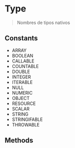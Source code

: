 
                                                                                                                                            
    
# Type


> Nombres de tipos nativos
>
> 




## Constants
- ARRAY
- BOOLEAN
- CALLABLE
- COUNTABLE
- DOUBLE
- INTEGER
- ITERABLE
- NULL
- NUMERIC
- OBJECT
- RESOURCE
- SCALAR
- STRING
- STRINGIFABLE
- THROWABLE




## Methods

                                                                                                                                                                                                                                                                                                                                                                                                            
    
                                                                                                                                                                                                                                                                             
                